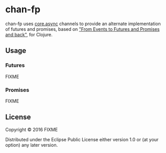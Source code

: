 # chan-fp

chan-fp uses [core.async](https://github.com/clojure/core.async) channels to provide an alternate implementation of futures and promises, based on ["From Events to Futures and Promises and back"](http://www.home.hs-karlsruhe.de/~suma0002/publications/events-to-futures.pdf), for Clojure.

## Usage

### Futures

FIXME

### Promises

FIXME

## License

Copyright © 2016 FIXME

Distributed under the Eclipse Public License either version 1.0 or (at your option) any later version.

